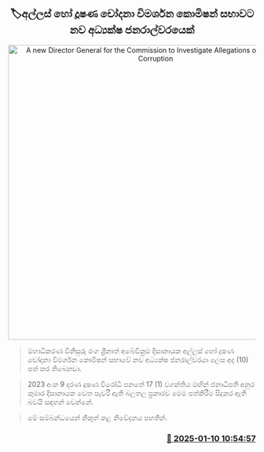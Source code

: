 <p align='center'><b><h2 align='center' title='A new Director General for the Commission to Investigate Allegations of Bribery or Corruption'>🏷අල්ලස් හෝ දූෂණ චෝදනා විමර්ශන කොමිෂන් සභාවට නව අධ්‍යක්ෂ ජනරාල්වරයෙක්</h2></b></p>
<p align='center'><img src='https://helakuru.sgp1.cdn.digitaloceanspaces.com/esana/images/lib/bribery-commission.jpg' width='600' alt='A new Director General for the Commission to Investigate Allegations of Bribery or Corruption'></p>

> මහාධිකරණ විනිසුරු රංග ශ්‍රීනාත් අබේවික්‍රම දිසානායක අල්ලස් හෝ දුෂණ චෝදනා විමර්ශන කොමිෂන් සභාවේ නව අධ්‍යක්ෂ ජනරාල්වරයා ලෙස අද (10) පත් කර තිබෙනවා.

> 2023 අංක 9 දර​ණ දූෂණ විරෝධී පනතේ 17 (1) වගන්තිය මඟින් ජනාධිපති අනුර කුමාර දිසානායක වෙත පැවරී ඇති බලතල ප්‍රකාරව මෙම පත්කිරීම සිදුකර ඇති බවයි සඳහන් වෙන්නේ.

> මේ සම්බන්ධයෙන් නිකුත් කළ නිවේදනය පහතින්.



<h3 align='right'><a href='https://www.helakuru.lk/esana/p/106496/'>📅 2025-01-10 10:54:57</a></h3>
